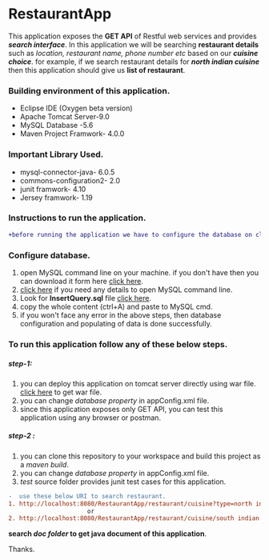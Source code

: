 # RestaurantApp
This application exposes the **GET API** of Restful web services and provides **_search interface_**.
In this application we will be searching **restaurant details** such as *location, restaurant name, phone number etc* based on our **_cuisine choice_**.
for example, if we search restaurant details for **_north indian cuisine_** then this application should give us **list of restaurant**.

### Building environment of this application.
- Eclipse IDE (Oxygen beta version)
- Apache Tomcat Server-9.0 
- MySQL Database -5.6
- Maven Project Framwork- 4.0.0

### Important Library Used.
- mysql-connector-java- 6.0.5
- commons-configuration2- 2.0
- junit framwork- 4.10
- Jersey framwork- 1.19

### Instructions to run the application.
```diff
+before running the application we have to configure the database on client's machine and populate some data.
```
### Configure database. 
   1. open MySQL command line on your machine. if you don't have then you can download it form here [click here](https://dev.mysql.com/downloads/installer/).
   2. [click here](https://github.com/ravi115/RestaurantApp/blob/master/SQL%20Instruction%20set/MySQL-Instruction.txt) if you need any details to open MySQL command line.
   3. Look for **InsertQuery.sql** file [click here](https://github.com/ravi115/RestaurantApp/blob/master/SQL%20Instruction%20set/InsertQuery.sql).
   4. copy the whole content (ctrl+A) and paste to MySQL cmd.
   5. if you won't face any error in the above steps, then database configuration and populating of data is done successfully.

### To run this application follow any of these below steps.
 ##### step-1: 
 1. you can deploy this application on tomcat server directly using war file. [click here](https://github.com/ravi115/RestaurantApp/tree/master/war%20file) to get war file.
 2. you can change _database property_ in appConfig.xml file.
 3. since this application exposes only GET API, you can test this application using any browser or postman.
 
 ##### step-2 :
  1. you can clone this repository to your workspace and build this project as a _maven build_.
  2. you can change _database property_ in appConfig.xml file.
  3. _test_ source folder provides junit test cases for this application.
  
  ```diff
-  use these below URI to search restaurant.
  1. http://localhost:8080/RestaurantApp/restaurant/cuisine?type=north indian
                        or
  2. http://localhost:8080/RestaurantApp/restaurant/cuisine/south indian
```
 
**search _doc folder_ to  get java document of this application**.

Thanks.
